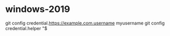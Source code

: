 # windows-2019
git config credential.https://example.com.username myusername
git config credential.helper "$
